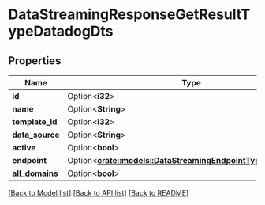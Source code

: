 # DataStreamingResponseGetResultTypeDatadogDts

## Properties

Name | Type | Description | Notes
------------ | ------------- | ------------- | -------------
**id** | Option<**i32**> |  | [optional]
**name** | Option<**String**> |  | [optional]
**template_id** | Option<**i32**> |  | [optional]
**data_source** | Option<**String**> |  | [optional]
**active** | Option<**bool**> |  | [optional]
**endpoint** | Option<[**crate::models::DataStreamingEndpointTypeDatadogDts**](DataStreamingEndpointTypeDatadogDTS.md)> |  | [optional]
**all_domains** | Option<**bool**> |  | [optional]

[[Back to Model list]](../README.md#documentation-for-models) [[Back to API list]](../README.md#documentation-for-api-endpoints) [[Back to README]](../README.md)


